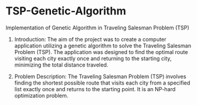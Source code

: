 # TSP-Genetic-Algorithm
Implementation of Genetic Algorithm in Traveling Salesman Problem (TSP)

1. Introduction:
The aim of the project was to create a computer application utilizing a genetic algorithm to solve the Traveling Salesman Problem (TSP). The application was designed to find the optimal route visiting each city exactly once and returning to the starting city, minimizing the total distance traveled.

2. Problem Description:
The Traveling Salesman Problem (TSP) involves finding the shortest possible route that visits each city from a specified list exactly once and returns to the starting point. It is an NP-hard optimization problem.
